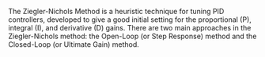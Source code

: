 The Ziegler-Nichols Method is a heuristic technique for tuning PID controllers, developed to give a good initial setting for the proportional (P), integral (I), and derivative (D) gains. There are two main approaches in the Ziegler-Nichols method: the Open-Loop (or Step Response) method and the Closed-Loop (or Ultimate Gain) method.
